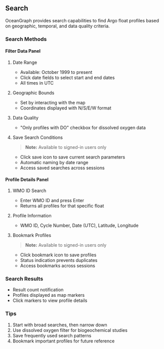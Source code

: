 ## Search

OceanGraph provides search capabilities to find Argo float profiles based on geographic, temporal, and data quality criteria.

### Search Methods

#### Filter Data Panel

1. Date Range

   - Available: October 1999 to present
   - Click date fields to select start and end dates
   - All times in UTC

2. Geographic Bounds

   - Set by interacting with the map
   - Coordinates displayed with N/S/E/W format

3. Data Quality

   - "Only profiles with DO" checkbox for dissolved oxygen data

4. Save Search Conditions

    > **Note:** Available to signed-in users only

    - Click save icon to save current search parameters
    - Automatic naming by date range
    - Access saved searches across sessions

#### Profile Details Panel

1. WMO ID Search

   - Enter WMO ID and press Enter
   - Returns all profiles for that specific float

2. Profile Information

   - WMO ID, Cycle Number, Date (UTC), Latitude, Longitude

3. Bookmark Profiles

    > **Note:** Available to signed-in users only

    - Click bookmark icon to save profiles
    - Status indication prevents duplicates
    - Access bookmarks across sessions

### Search Results

- Result count notification
- Profiles displayed as map markers
- Click markers to view profile details

### Tips

1. Start with broad searches, then narrow down
2. Use dissolved oxygen filter for biogeochemical studies
3. Save frequently used search patterns
4. Bookmark important profiles for future reference
